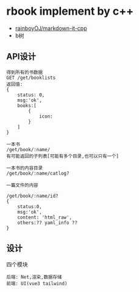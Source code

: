 # rbook implement by c++

- [rainboyOJ/markdown-it-cpp](https://github.com/rainboyOJ/markdown-it-cpp)
- b树


## API设计

```
得到所有的书数据 
GET /get/booklists
返回值:
{
    status: 0,
    msg:'ok',
    books:[
        {
            icon:
        }
    ]
}
```


```
一本书
/get/book/:name/
有可能返回的子列表[可能有多个目录,也可以只有一个]
```

```
一本书的内容目录
/get/book/:name/catlog?
```

```
一篇文件的内容

/get/book/:name/id?
{
    status:0,
    msg:'ok',
    content: 'html_raw',
    others:?? yaml_info ??
}
```

## 设计

四个模块

```
后端: Net,渲染,数据存储
前端: UI(vue3 tailwind)
```
